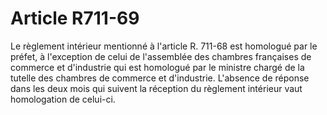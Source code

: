 # Article R711-69

Le règlement intérieur mentionné à l'article R. 711-68 est homologué par le préfet, à l'exception de celui de l'assemblée des chambres françaises de commerce et d'industrie qui est homologué par le ministre chargé de la tutelle des chambres de commerce et d'industrie.   L'absence de réponse dans les deux mois qui suivent la réception du règlement intérieur vaut homologation de celui-ci.